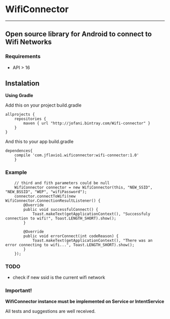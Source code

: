 # WifiConnector
---

## Open source library for Android to connect to Wifi Networks

### Requirements
* API > 16

## Instalation
**Using Gradle**

Add this on your project build.gradle
```
allprojects {
    repositories {
        maven { url "http://jofani.bintray.com/Wifi-connector" }
    }
}
```
And this to your app build.gradle
```
dependences{
	compile 'com.jflavio1.wificonnector:wifi-connector:1.0'
	}
```

### Example
```
	// third and fith parameters could be null
	WifiConnector connector = new WifiConnector(this, "NEW_SSID", "NEW_BSSID", "WEP", "wifiPassword");
	connector.connectToWifi(new WifiConnector.ConnectionResultListener() {
	    @Override
	    public void successfulConnect() {
	        Toast.makeText(getApplicationContext(), "Successfuly connection to wifi!", Toast.LENGTH_SHORT).show();
	    }

	    @Override
	    public void errorConnect(int codeReason) {
	        Toast.makeText(getApplicationContext(), "There was an error connecting to wifi...", Toast.LENGTH_SHORT).show();
	    }
	});
```

### TODO
* check if new ssid is the current wifi network

### Important!
**WifiConnector instance must be implemented on Service or IntentService**

All tests and suggestions are well received.